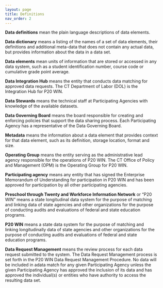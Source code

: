 ```yaml
---
layout: page
title: Definitions
nav_order: 2
---
```


**Data definitions** mean the plain language descriptions of data elements.

**Data dictionary** means a listing of the names of a set of data elements, their definitions and additional meta-data that does not contain any actual data, but provides information about the data in a data set.

**Data elements** mean units of information that are stored or accessed in any data system, such as a student identification number, course code or cumulative grade point average. 

**Data Integration Hub** means the entity that conducts data matching for approved data requests. The CT Department of Labor (DOL) is the Integration Hub for P20 WIN.

**Data Stewards** means the technical staff at Participating Agencies with knowledge of the available datasets. 

**Data Governing Board** means the board responsible for creating and enforcing policies that support the data sharing process. Each Participating Agency has a representative of the Data Governing Board.

**Metadata** means the information about a data element that provides context for that data element, such as its definition, storage location, format and size.

**Operating Group** means the entity serving as the administrative lead agency responsible for the operations of P20 WIN. The CT Office of Policy and Management (OPM) is the Operating Group for P20 WIN.  

**Participating agency** means any entity that has signed the Enterprise Memorandum of Understanding for participation in P20 WIN and has been approved for participation by all other participating agencies.

**Preschool through Twenty and Workforce Information Network** or “P20 WIN” means a state longitudinal data system for the purpose of matching and linking data of state agencies and other organizations for the purpose of conducting audits and evaluations of federal and state education programs. 

**P20 WIN** means a state data system for the purpose of matching and linking longitudinally data of state agencies and other organizations for the purpose of conducting audits and evaluations of federal and state education programs.

**Data Request Management** means the review process for each data request submitted to the system. The Data Request Management process is set forth in the P20 WIN Data Request Management Procedure. No data will be included in adata match for any given Participating Agency unless the given Participating Agency has approved the inclusion of its data and has approved the individual(s) or entities who have authority to access the resulting data set. 
